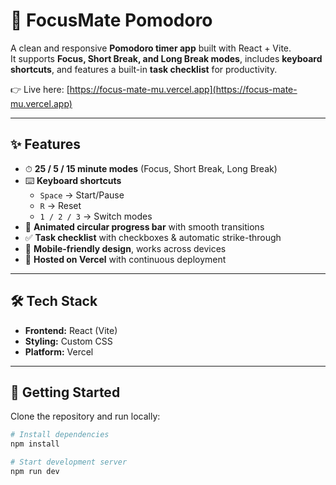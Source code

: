 # 🎯 FocusMate Pomodoro

A clean and responsive **Pomodoro timer app** built with React + Vite.  
It supports **Focus, Short Break, and Long Break modes**, includes **keyboard shortcuts**, and features a built-in **task checklist** for productivity.  

👉 Live here: [https://focus-mate-mu.vercel.app](https://focus-mate-mu.vercel.app)

---

## ✨ Features
- ⏱ **25 / 5 / 15 minute modes** (Focus, Short Break, Long Break)
- ⌨️ **Keyboard shortcuts**  
  - `Space` → Start/Pause  
  - `R` → Reset  
  - `1 / 2 / 3` → Switch modes  
- 🎯 **Animated circular progress bar** with smooth transitions
- ✅ **Task checklist** with checkboxes & automatic strike-through
- 📱 **Mobile-friendly design**, works across devices
- 🚀 **Hosted on Vercel** with continuous deployment

---

## 🛠 Tech Stack
- **Frontend:** React (Vite)  
- **Styling:** Custom CSS  
- **Platform:** Vercel  

---

## 🚀 Getting Started

Clone the repository and run locally:

```bash
# Install dependencies
npm install

# Start development server
npm run dev
